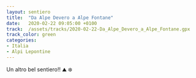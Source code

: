 ```yaml
---
layout: sentiero
title:  "Da Alpe Devero a Alpe Fontane"
date:   2020-02-22 09:05:00 +0100
track:  /assets/tracks/2020-02-22-Da_Alpe_Devero_a_Alpe_Fontane.gpx
track_color: green
categories:
- Italia
- Alpi Lepontine
---
```


Un altro bel sentiero!! :mountain: :snowflake: